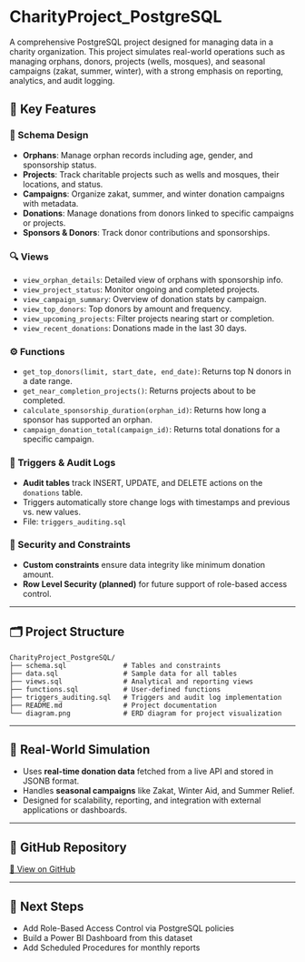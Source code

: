 # CharityProject\_PostgreSQL

A comprehensive PostgreSQL project designed for managing data in a charity organization. This project simulates real-world operations such as managing orphans, donors, projects (wells, mosques), and seasonal campaigns (zakat, summer, winter), with a strong emphasis on reporting, analytics, and audit logging.

## 🌟 Key Features

### 📂 Schema Design

* **Orphans**: Manage orphan records including age, gender, and sponsorship status.
* **Projects**: Track charitable projects such as wells and mosques, their locations, and status.
* **Campaigns**: Organize zakat, summer, and winter donation campaigns with metadata.
* **Donations**: Manage donations from donors linked to specific campaigns or projects.
* **Sponsors & Donors**: Track donor contributions and sponsorships.

### 🔍 Views

* `view_orphan_details`: Detailed view of orphans with sponsorship info.
* `view_project_status`: Monitor ongoing and completed projects.
* `view_campaign_summary`: Overview of donation stats by campaign.
* `view_top_donors`: Top donors by amount and frequency.
* `view_upcoming_projects`: Filter projects nearing start or completion.
* `view_recent_donations`: Donations made in the last 30 days.

### ⚙️ Functions

* `get_top_donors(limit, start_date, end_date)`: Returns top N donors in a date range.
* `get_near_completion_projects()`: Returns projects about to be completed.
* `calculate_sponsorship_duration(orphan_id)`: Returns how long a sponsor has supported an orphan.
* `campaign_donation_total(campaign_id)`: Returns total donations for a specific campaign.

### 🔁 Triggers & Audit Logs

* **Audit tables** track INSERT, UPDATE, and DELETE actions on the `donations` table.
* Triggers automatically store change logs with timestamps and previous vs. new values.
* File: `triggers_auditing.sql`

### 🔐 Security and Constraints

* **Custom constraints** ensure data integrity like minimum donation amount.
* **Row Level Security (planned)** for future support of role-based access control.

---

## 🗂️ Project Structure

```
CharityProject_PostgreSQL/
├── schema.sql              # Tables and constraints
├── data.sql                # Sample data for all tables
├── views.sql               # Analytical and reporting views
├── functions.sql           # User-defined functions
├── triggers_auditing.sql   # Triggers and audit log implementation
├── README.md               # Project documentation
└── diagram.png             # ERD diagram for project visualization
```

---

## 🧐 Real-World Simulation

* Uses **real-time donation data** fetched from a live API and stored in JSONB format.
* Handles **seasonal campaigns** like Zakat, Winter Aid, and Summer Relief.
* Designed for scalability, reporting, and integration with external applications or dashboards.

---

## 🔗 GitHub Repository

[📁 View on GitHub](https://github.com/Imran-imtiaz48/CharityProject_PostgreSQL)

---

## 📌 Next Steps

* Add Role-Based Access Control via PostgreSQL policies
* Build a Power BI Dashboard from this dataset
* Add Scheduled Procedures for monthly reports
